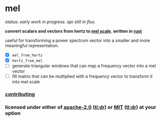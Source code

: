 # mel

*status: early work in progress. api still in flux.*

<!--
[![Build Status](https://travis-ci.org/snd/mel.svg?branch=master)](https://travis-ci.org/snd/mel/branches)
-->
<!--
[![](https://meritbadge.herokuapp.com/mel)](https://crates.io/crates/mel)
-->

**convert scalars and vectors from hertz to [mel scale](https://en.wikipedia.org/wiki/Mel_scale).
written in [rust](https://www.rust-lang.org/)**

useful for transforming a power spectrum vector into a smaller
and more meaningful representation.

- [x] `mel_from_hertz`
- [x] `hertz_from_mel`
- [ ] generate triangular windows that can map a frequency vector into a mel vector
- [ ] fill matrix that can be multiplied with a frequency vector to transform it into mel scale

<!--
to use add `mel = "*"`
to the `[dependencies]` section of your `Cargo.toml` and call `extern crate mel;` in your code.
-->

<!--
## [read the documentation for an example and more !](https://snd.github.io/mel/mel/index.html)
-->

### [contributing](contributing.md)

### licensed under either of [apache-2.0](LICENSE-APACHE) ([tl;dr](https://tldrlegal.com/license/apache-license-2.0-(apache-2.0))) or [MIT](LICENSE-MIT) ([tl;dr](https://tldrlegal.com/license/mit-license)) at your option
